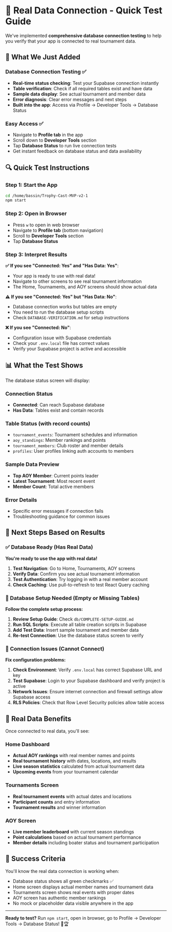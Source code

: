 # 🚀 Real Data Connection - Quick Test Guide

We've implemented **comprehensive database connection testing** to help you verify that your app is connected to real tournament data.

## 🎯 What We Just Added

### **Database Connection Testing** ✅
- **Real-time status checking**: Test your Supabase connection instantly
- **Table verification**: Check if all required tables exist and have data
- **Sample data display**: See actual tournament and member data
- **Error diagnosis**: Clear error messages and next steps
- **Built into the app**: Access via Profile → Developer Tools → Database Status

### **Easy Access** ✅
- Navigate to **Profile tab** in the app
- Scroll down to **Developer Tools** section  
- Tap **Database Status** to run live connection tests
- Get instant feedback on database status and data availability

## 🔍 Quick Test Instructions

### Step 1: Start the App
```bash
cd /home/bassin/Trophy-Cast-MVP-v2-1
npm start
```

### Step 2: Open in Browser
- Press `w` to open in web browser
- Navigate to **Profile tab** (bottom navigation)
- Scroll to **Developer Tools** section
- Tap **Database Status**

### Step 3: Interpret Results

**✅ If you see "Connected: Yes" and "Has Data: Yes"**:
- Your app is ready to use with real data!
- Navigate to other screens to see real tournament information
- The Home, Tournaments, and AOY screens should show actual data

**⚠️ If you see "Connected: Yes" but "Has Data: No"**:
- Database connection works but tables are empty
- You need to run the database setup scripts
- Check `DATABASE-VERIFICATION.md` for setup instructions

**❌ If you see "Connected: No"**:
- Configuration issue with Supabase credentials
- Check your `.env.local` file has correct values
- Verify your Supabase project is active and accessible

## 📊 What the Test Shows

The database status screen will display:

### Connection Status
- **Connected**: Can reach Supabase database
- **Has Data**: Tables exist and contain records

### Table Status (with record counts)
- `tournament_events`: Tournament schedules and information
- `aoy_standings`: Member rankings and points  
- `tournament_members`: Club roster and member details
- `profiles`: User profiles linking auth accounts to members

### Sample Data Preview
- **Top AOY Member**: Current points leader
- **Latest Tournament**: Most recent event
- **Member Count**: Total active members

### Error Details
- Specific error messages if connection fails
- Troubleshooting guidance for common issues

## 🎯 Next Steps Based on Results

### ✅ Database Ready (Has Real Data)
**You're ready to use the app with real data!**

1. **Test Navigation**: Go to Home, Tournaments, AOY screens
2. **Verify Data**: Confirm you see actual tournament information
3. **Test Authentication**: Try logging in with a real member account
4. **Check Caching**: Use pull-to-refresh to test React Query caching

### 🔧 Database Setup Needed (Empty or Missing Tables)
**Follow the complete setup process:**

1. **Review Setup Guide**: Check `db/COMPLETE-SETUP-GUIDE.md`
2. **Run SQL Scripts**: Execute all table creation scripts in Supabase
3. **Add Test Data**: Insert sample tournament and member data
4. **Re-test Connection**: Use the database status screen to verify

### 🚨 Connection Issues (Cannot Connect)  
**Fix configuration problems:**

1. **Check Environment**: Verify `.env.local` has correct Supabase URL and key
2. **Test Supabase**: Login to your Supabase dashboard and verify project is active
3. **Network Issues**: Ensure internet connection and firewall settings allow Supabase access
4. **RLS Policies**: Check that Row Level Security policies allow table access

## 📝 Real Data Benefits

Once connected to real data, you'll see:

### Home Dashboard
- **Actual AOY rankings** with real member names and points
- **Real tournament history** with dates, locations, and results
- **Live season statistics** calculated from actual tournament data
- **Upcoming events** from your tournament calendar

### Tournaments Screen  
- **Real tournament events** with actual dates and locations
- **Participant counts** and entry information
- **Tournament results** and winner information

### AOY Screen
- **Live member leaderboard** with current season standings  
- **Point calculations** based on actual tournament performance
- **Member details** including boater status and tournament participation

## 🎉 Success Criteria

You'll know the real data connection is working when:
- Database status shows all green checkmarks ✅
- Home screen displays actual member names and tournament data
- Tournaments screen shows real events with proper dates
- AOY screen has authentic member rankings
- No mock or placeholder data visible anywhere in the app

---

**Ready to test?** Run `npm start`, open in browser, go to Profile → Developer Tools → Database Status! 🎣🏆